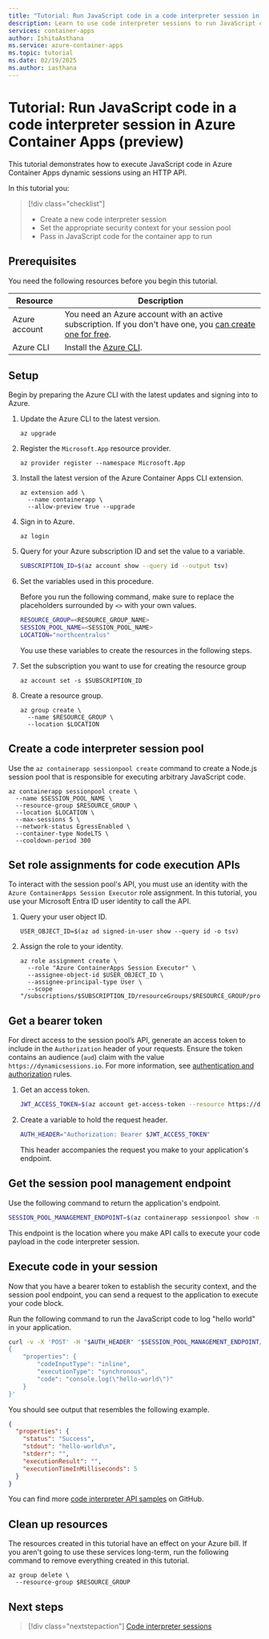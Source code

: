 ```yaml
---
title: "Tutorial: Run JavaScript code in a code interpreter session in Azure Container Apps"
description: Learn to use code interpreter sessions to run JavaScript code in Azure Container Apps.
services: container-apps
author: IshitaAsthana
ms.service: azure-container-apps
ms.topic: tutorial
ms.date: 02/19/2025
ms.author: iasthana
---
```


# Tutorial: Run JavaScript code in a code interpreter session in Azure Container Apps (preview)

This tutorial demonstrates how to execute JavaScript code in Azure Container Apps dynamic sessions using an HTTP API.

In this tutorial you:

> [!div class="checklist"]
> * Create a new code interpreter session
> * Set the appropriate security context for your session pool
> * Pass in JavaScript code for the container app to run

## Prerequisites

You need the following resources before you begin this tutorial.

| Resource | Description |
|---|---|
| Azure account | You need an Azure account with an active subscription. If you don't have one, you [can create one for free](https://azure.microsoft.com/free/). |
| Azure CLI | Install the [Azure CLI](/cli/azure/install-azure-cli). |

## Setup	

Begin by preparing the Azure CLI with the latest updates and signing into to Azure.

1. Update the Azure CLI to the latest version.

   ```azurecli
   az upgrade
   ```

1. Register the `Microsoft.App` resource provider.

   ```azurecli
   az provider register --namespace Microsoft.App
   ```

1. Install the latest version of the Azure Container Apps CLI extension.

    ```azurecli
    az extension add \
      --name containerapp \
      --allow-preview true --upgrade
    ```

1. Sign in to Azure.

   ```azurecli
   az login
   ```
   
1. Query for your Azure subscription ID and set the value to a variable.

    ```bash
    SUBSCRIPTION_ID=$(az account show --query id --output tsv)
    ```
    
1. Set the variables used in this procedure.

    Before you run the following command, make sure to replace the placeholders surrounded by `<>` with your own values.

    ```bash
    RESOURCE_GROUP=<RESOURCE_GROUP_NAME>
    SESSION_POOL_NAME=<SESSION_POOL_NAME>
    LOCATION="northcentralus"
    ```

   You use these variables to create the resources in the following steps.
   
1. Set the subscription you want to use for creating the resource group
   
    ```azurecli
    az account set -s $SUBSCRIPTION_ID
    ```

1. Create a resource group.

    ```azurecli
    az group create \
      --name $RESOURCE_GROUP \
      --location $LOCATION
    ```

## Create a code interpreter session pool

Use the `az containerapp sessionpool create` command to create a Node.js session pool that is responsible for executing arbitrary JavaScript code.

```azurecli
az containerapp sessionpool create \
  --name $SESSION_POOL_NAME \
  --resource-group $RESOURCE_GROUP \
  --location $LOCATION \
  --max-sessions 5 \
  --network-status EgressEnabled \
  --container-type NodeLTS \
  --cooldown-period 300
```

## Set role assignments for code execution APIs

To interact with the session pool's API, you must use an identity with the `Azure ContainerApps Session Executor` role assignment. In this tutorial, you use your Microsoft Entra ID user identity to call the API.

1. Query your user object ID.

   ```azurecli
   USER_OBJECT_ID=$(az ad signed-in-user show --query id -o tsv)
   ```
   
1. Assign the role to your identity.

    ```azurecli
    az role assignment create \
      --role "Azure ContainerApps Session Executor" \
      --assignee-object-id $USER_OBJECT_ID \
      --assignee-principal-type User \
      --scope "/subscriptions/$SUBSCRIPTION_ID/resourceGroups/$RESOURCE_GROUP/providers/Microsoft.App/sessionPools/$SESSION_POOL_NAME"
    ```

## Get a bearer token

For direct access to the session pool’s API, generate an access token to include in the `Authorization` header of your requests. Ensure the token contains an audience (`aud`) claim with the value `https://dynamicsessions.io`. For more information, see [authentication and authorization](./sessions-usage.md?tabs=azure-cli#authentication) rules.

1. Get an access token.

    ```bash
    JWT_ACCESS_TOKEN=$(az account get-access-token --resource https://dynamicsessions.io --query accessToken -o tsv)
    ```

1. Create a variable to hold the request header.

    ```bash
    AUTH_HEADER="Authorization: Bearer $JWT_ACCESS_TOKEN"
    ```

   This header accompanies the request you make to your application's endpoint.

## Get the session pool management endpoint

Use the following command to return the application's endpoint.

```bash
SESSION_POOL_MANAGEMENT_ENDPOINT=$(az containerapp sessionpool show -n $SESSION_POOL_NAME -g $RESOURCE_GROUP --query "properties.poolManagementEndpoint" -o tsv)
```

This endpoint is the location where you make API calls to execute your code payload in the code interpreter session.

## Execute code in your session

Now that you have a bearer token to establish the security context, and the session pool endpoint, you can send a request to the application to execute your code block.

Run the following command to run the JavaScript code to log "hello world" in your application.

```bash
curl -v -X 'POST' -H "$AUTH_HEADER" "$SESSION_POOL_MANAGEMENT_ENDPOINT/code/execute?api-version=2024-02-02-preview&identifier=test" -H 'Content-Type: application/json' -d '
{
    "properties": {
        "codeInputType": "inline",
        "executionType": "synchronous",
        "code": "console.log(\"hello-world\")"
    }
}'
```

You should see output that resembles the following example.

```json
{
  "properties": {
    "status": "Success",
    "stdout": "hello-world\n",
    "stderr": "",
    "executionResult": "",
    "executionTimeInMilliseconds": 5
  }
}
```

You can find more [code interpreter API samples](https://github.com/Azure-Samples/container-apps-dynamic-sessions-samples/blob/main/code-interpreter/api-samples.md) on GitHub.

## Clean up resources

The resources created in this tutorial have an effect on your Azure bill. If you aren't going to use these services long-term, run the following command to remove everything created in this tutorial.

```azurecli
az group delete \
  --resource-group $RESOURCE_GROUP
```

## Next steps

> [!div class="nextstepaction"]
> [Code interpreter sessions](./sessions-code-interpreter.md)
